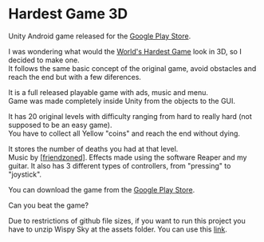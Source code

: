 # Hardest Game 3D

Unity Android game released for the [Google Play Store](https://play.google.com/store/apps/details?id=com.Olbrieno.HardestGame3D).

I was wondering what would the [World's Hardest Game](https://www.coolmathgames.com/0-worlds-hardest-game) look in 3D, so I decided to make one.\
It follows the same basic concept of the original game, avoid obstacles and reach the end but with a few diferences.

It is a full released playable game with ads, music and menu.\
Game was made completely inside Unity from the objects to the GUI.

It has 20 original levels with difficulty ranging from hard to really hard (not supposed to be an easy game).\
You have to collect all Yellow "coins" and reach the end without dying.

It stores the number of deaths you had at that level.\
Music by [[friendzoned]](https://soundcloud.com/friendzonedbeats).
Effects made using the software Reaper and my guitar.
It also has 3 different types of controllers, from "pressing" to "joystick".

You can download the game from the [Google Play Store](https://play.google.com/store/apps/details?id=com.Olbrieno.HardestGame3D).

Can you beat the game?


Due to restrictions of github file sizes, if you want to run this project you have to unzip Wispy Sky at the assets folder. You can use this [link](https://pinetools.com/join-files).


